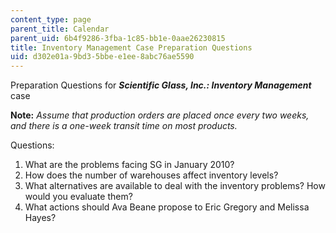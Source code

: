 ```yaml
---
content_type: page
parent_title: Calendar
parent_uid: 6b4f9286-3fba-1c85-bb1e-0aae26230815
title: Inventory Management Case Preparation Questions
uid: d302e01a-9bd3-5bbe-e1ee-8abc76ae5590
---
```


Preparation Questions for **_Scientific Glass, Inc.: Inventory Management_** case

**Note:** _Assume that production orders are placed once every two weeks, and there is a one-week transit time on most products._

Questions:

1.  What are the problems facing SG in January 2010?
2.  How does the number of warehouses affect inventory levels?
3.  What alternatives are available to deal with the inventory problems? How would you evaluate them?
4.  What actions should Ava Beane propose to Eric Gregory and Melissa Hayes?